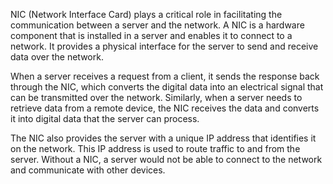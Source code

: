 NIC (Network Interface Card) plays a critical role in facilitating the communication between a server and the network. A NIC is a hardware component that is installed in a server and enables it to connect to a network. It provides a physical interface for the server to send and receive data over the network.

When a server receives a request from a client, it sends the response back through the NIC, which converts the digital data into an electrical signal that can be transmitted over the network. Similarly, when a server needs to retrieve data from a remote device, the NIC receives the data and converts it into digital data that the server can process.

The NIC also provides the server with a unique IP address that identifies it on the network. This IP address is used to route traffic to and from the server. Without a NIC, a server would not be able to connect to the network and communicate with other devices.

